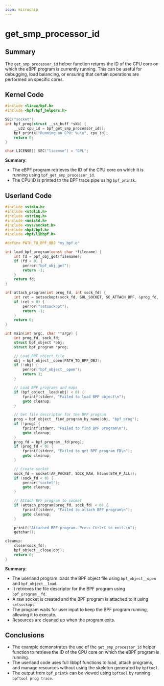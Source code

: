 ```yaml
---
icon: microchip
---
```


# get\_smp\_processor\_id

## Summary

The `get_smp_processor_id` helper function returns the ID of the CPU core on which the eBPF program is currently running. This can be useful for debugging, load balancing, or ensuring that certain operations are performed on specific cores.

## Kernel Code

```c
#include <linux/bpf.h>
#include <bpf/bpf_helpers.h>

SEC("socket")
int bpf_prog(struct __sk_buff *skb) {
    __u32 cpu_id = bpf_get_smp_processor_id();
    bpf_printk("Running on CPU: %u\n", cpu_id);
    return 0;
}

char LICENSE[] SEC("license") = "GPL";
```

**Summary**:

* The eBPF program retrieves the ID of the CPU core on which it is running using `bpf_get_smp_processor_id`.
* The CPU ID is printed to the BPF trace pipe using `bpf_printk`.

## Userland Code

```c
#include <stdio.h>
#include <stdlib.h>
#include <string.h>
#include <unistd.h>
#include <sys/socket.h>
#include <bpf/bpf.h>
#include <bpf/libbpf.h>

#define PATH_TO_BPF_OBJ "my_bpf.o"

int load_bpf_program(const char *filename) {
    int fd = bpf_obj_get(filename);
    if (fd < 0) {
        perror("bpf_obj_get");
        return -1;
    }
    return fd;
}

int attach_program(int prog_fd, int sock_fd) {
    int ret = setsockopt(sock_fd, SOL_SOCKET, SO_ATTACH_BPF, &prog_fd, sizeof(prog_fd));
    if (ret < 0) {
        perror("setsockopt");
        return -1;
    }
    return 0;
}

int main(int argc, char **argv) {
    int prog_fd, sock_fd;
    struct bpf_object *obj;
    struct bpf_program *prog;

    // Load BPF object file
    obj = bpf_object__open(PATH_TO_BPF_OBJ);
    if (!obj) {
        perror("bpf_object__open");
        return 1;
    }

    // Load BPF programs and maps
    if (bpf_object__load(obj) < 0) {
        fprintf(stderr, "Failed to load BPF object\n");
        goto cleanup;
    }

    // Get file descriptor for the BPF program
    prog = bpf_object__find_program_by_name(obj, "bpf_prog");
    if (!prog) {
        fprintf(stderr, "Failed to find BPF program\n");
        goto cleanup;
    }
    prog_fd = bpf_program__fd(prog);
    if (prog_fd < 0) {
        fprintf(stderr, "Failed to get BPF program FD\n");
        goto cleanup;
    }

    // Create socket
    sock_fd = socket(AF_PACKET, SOCK_RAW, htons(ETH_P_ALL));
    if (sock_fd < 0) {
        perror("socket");
        goto cleanup;
    }

    // Attach BPF program to socket
    if (attach_program(prog_fd, sock_fd) < 0) {
        fprintf(stderr, "Failed to attach BPF program\n");
        goto cleanup;
    }

    printf("Attached BPF program. Press Ctrl+C to exit.\n");
    getchar();

cleanup:
    close(sock_fd);
    bpf_object__close(obj);
    return 0;
}
```

**Summary**:

* The userland program loads the BPF object file using `bpf_object__open` and `bpf_object__load`.
* It retrieves the file descriptor for the BPF program using `bpf_program__fd`.
* A raw socket is created and the BPF program is attached to it using `setsockopt`.
* The program waits for user input to keep the BPF program running, allowing it to execute.
* Resources are cleaned up when the program exits.

## Conclusions

* The example demonstrates the use of the `get_smp_processor_id` helper function to retrieve the ID of the CPU core on which the eBPF program is running.
* The userland code uses full libbpf functions to load, attach programs, and manage resources without using the skeleton generated by `bpftool`.
* The output from `bpf_printk` can be viewed using `bpftool` by running `bpftool prog trace`.
